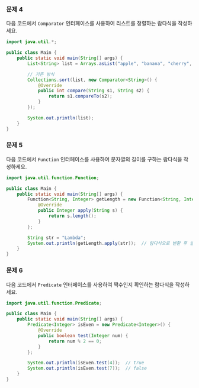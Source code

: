 ### 문제 4

다음 코드에서 `Comparator` 인터페이스를 사용하여 리스트를 정렬하는 람다식을 작성하세요.

```java
import java.util.*;

public class Main {
    public static void main(String[] args) {
        List<String> list = Arrays.asList("apple", "banana", "cherry", "date");

        // 기존 방식
        Collections.sort(list, new Comparator<String>() {
            @Override
            public int compare(String s1, String s2) {
                return s1.compareTo(s2);
            }
        });

        System.out.println(list);
    }
}

```

### 문제 5

다음 코드에서 `Function` 인터페이스를 사용하여 문자열의 길이를 구하는 람다식을 작성하세요.

```java
import java.util.function.Function;

public class Main {
    public static void main(String[] args) {
        Function<String, Integer> getLength = new Function<String, Integer>() {
            @Override
            public Integer apply(String s) {
                return s.length();
            }
        };

        String str = "Lambda";
        System.out.println(getLength.apply(str));  // 람다식으로 변환 후 실행
    }
}
```

### 문제 6

다음 코드에서 `Predicate` 인터페이스를 사용하여 짝수인지 확인하는 람다식을 작성하세요.

```java
import java.util.function.Predicate;

public class Main {
    public static void main(String[] args) {
        Predicate<Integer> isEven = new Predicate<Integer>() {
            @Override
            public boolean test(Integer num) {
                return num % 2 == 0;
            }
        };

        System.out.println(isEven.test(4));  // true
        System.out.println(isEven.test(7));  // false
    }
}

```
